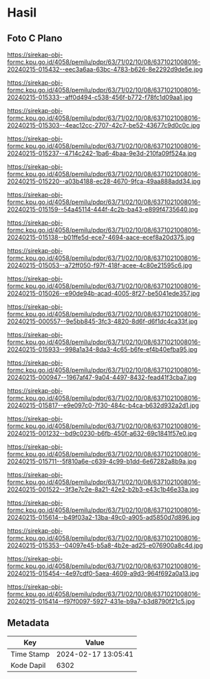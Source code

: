 # Hasil

## Foto C Plano

https://sirekap-obj-formc.kpu.go.id/4058/pemilu/pdpr/63/71/02/10/08/6371021008016-20240215-015432--eec3a6aa-63bc-4783-b626-8e2292d9de5e.jpg

https://sirekap-obj-formc.kpu.go.id/4058/pemilu/pdpr/63/71/02/10/08/6371021008016-20240215-015333--aff0d494-c538-456f-b772-f78fc1d09aa1.jpg

https://sirekap-obj-formc.kpu.go.id/4058/pemilu/pdpr/63/71/02/10/08/6371021008016-20240215-015303--4eac12cc-2707-42c7-be52-43677c9d0c0c.jpg

https://sirekap-obj-formc.kpu.go.id/4058/pemilu/pdpr/63/71/02/10/08/6371021008016-20240215-015237--4714c242-1ba6-4baa-9e3d-210fa09f524a.jpg

https://sirekap-obj-formc.kpu.go.id/4058/pemilu/pdpr/63/71/02/10/08/6371021008016-20240215-015220--a03b4188-ec28-4670-9fca-49aa888add34.jpg

https://sirekap-obj-formc.kpu.go.id/4058/pemilu/pdpr/63/71/02/10/08/6371021008016-20240215-015159--54a45114-444f-4c2b-ba43-e899f4735640.jpg

https://sirekap-obj-formc.kpu.go.id/4058/pemilu/pdpr/63/71/02/10/08/6371021008016-20240215-015138--b01ffe5d-ece7-4694-aace-ecef8a20d375.jpg

https://sirekap-obj-formc.kpu.go.id/4058/pemilu/pdpr/63/71/02/10/08/6371021008016-20240215-015053--a72ff050-f97f-418f-acee-4c80e21595c6.jpg

https://sirekap-obj-formc.kpu.go.id/4058/pemilu/pdpr/63/71/02/10/08/6371021008016-20240215-015026--e90de94b-acad-4005-8f27-be5041ede357.jpg

https://sirekap-obj-formc.kpu.go.id/4058/pemilu/pdpr/63/71/02/10/08/6371021008016-20240215-000557--9e5bb845-3fc3-4820-8d6f-d6f1dc4ca33f.jpg

https://sirekap-obj-formc.kpu.go.id/4058/pemilu/pdpr/63/71/02/10/08/6371021008016-20240215-015933--998a1a34-8da3-4c65-b6fe-ef4b40efba95.jpg

https://sirekap-obj-formc.kpu.go.id/4058/pemilu/pdpr/63/71/02/10/08/6371021008016-20240215-000947--1967af47-9a04-4497-8432-fead41f3cba7.jpg

https://sirekap-obj-formc.kpu.go.id/4058/pemilu/pdpr/63/71/02/10/08/6371021008016-20240215-015817--e9e097c0-7f30-484c-b4ca-b632d932a2d1.jpg

https://sirekap-obj-formc.kpu.go.id/4058/pemilu/pdpr/63/71/02/10/08/6371021008016-20240215-001232--bd9c0230-b6fb-450f-a632-69c1841f57e0.jpg

https://sirekap-obj-formc.kpu.go.id/4058/pemilu/pdpr/63/71/02/10/08/6371021008016-20240215-015711--5f810a6e-c639-4c99-b1dd-6e67282a8b9a.jpg

https://sirekap-obj-formc.kpu.go.id/4058/pemilu/pdpr/63/71/02/10/08/6371021008016-20240215-001522--3f3e7c2e-8a21-42e2-b2b3-e43c1b46e33a.jpg

https://sirekap-obj-formc.kpu.go.id/4058/pemilu/pdpr/63/71/02/10/08/6371021008016-20240215-015614--b49f03a2-13ba-49c0-a905-ad5850d7d896.jpg

https://sirekap-obj-formc.kpu.go.id/4058/pemilu/pdpr/63/71/02/10/08/6371021008016-20240215-015353--04097e45-b5a8-4b2e-ad25-e076900a8c4d.jpg

https://sirekap-obj-formc.kpu.go.id/4058/pemilu/pdpr/63/71/02/10/08/6371021008016-20240215-015454--4e97cdf0-5aea-4609-a9d3-964f692a0a13.jpg

https://sirekap-obj-formc.kpu.go.id/4058/pemilu/pdpr/63/71/02/10/08/6371021008016-20240215-015414--f97f0097-5927-431e-b9a7-b3d8790f21c5.jpg


## Metadata

| Key        | Value               |
| ---------- | ------------------- |
| Time Stamp | 2024-02-17 13:05:41 |
| Kode Dapil | 6302                |



